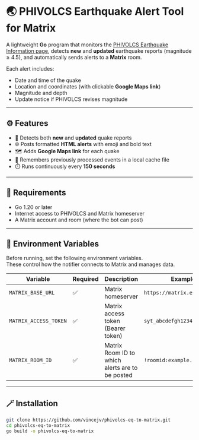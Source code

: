 # 🌏 PHIVOLCS Earthquake Alert Tool for Matrix

A lightweight **Go** program that monitors the [PHIVOLCS Earthquake Information page](https://earthquake.phivolcs.dost.gov.ph/), detects **new** and **updated** earthquake reports (magnitude ≥ 4.5), and automatically sends alerts to a **Matrix** room.

Each alert includes:
- Date and time of the quake  
- Location and coordinates (with clickable **Google Maps link**)  
- Magnitude and depth  
- Update notice if PHIVOLCS revises magnitude

---

## ⚙️ Features

- 🔁 Detects both **new** and **updated** quake reports  
- 🌐 Posts formatted **HTML alerts** with emoji and bold text  
- 🗺️ Adds **Google Maps link** for each quake  
- 💾 Remembers previously processed events in a local cache file  
- ⏱️ Runs continuously every **150 seconds**

---

## 🧩 Requirements

- Go 1.20 or later  
- Internet access to PHIVOLCS and Matrix homeserver  
- A Matrix account and room (where the bot can post)

---

## 🔧 Environment Variables

Before running, set the following environment variables.  
These control how the notifier connects to Matrix and manages data.

| Variable | Required | Description | Example |
|-----------|-----------|-------------|----------|
| `MATRIX_BASE_URL` | ✅ | Matrix homeserver | `https://matrix.example.org` |
| `MATRIX_ACCESS_TOKEN` | ✅ | Matrix access token (Bearer token) | `syt_abcdefgh123456789` |
| `MATRIX_ROOM_ID` | ✅ | Matrix Room ID to which alerts are to be posted | `!roomid:example.org` |

---

## 🪄 Installation

```bash
git clone https://github.com/vincejv/phivolcs-eq-to-matrix.git
cd phivolcs-eq-to-matrix
go build -o phivolcs-eq-to-matrix
